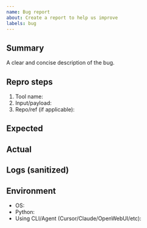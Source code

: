 ```yaml
---
name: Bug report
about: Create a report to help us improve
labels: bug
---
```


## Summary
A clear and concise description of the bug.

## Repro steps
1. Tool name:
2. Input/payload:
3. Repo/ref (if applicable):

## Expected

## Actual

## Logs (sanitized)

## Environment
- OS:
- Python:
- Using CLI/Agent (Cursor/Claude/OpenWebUI/etc):
